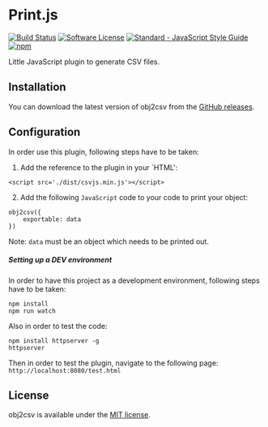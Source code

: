 # Print.js

[![Build Status](https://api.travis-ci.org/gharibi/obj2csv.svg?branch=master)](https://travis-ci.org/gharibi/obj2csv) [![Software License](https://img.shields.io/badge/license-MIT-brightgreen.svg?style=flat)](LICENSE) [![Standard - JavaScript Style Guide](https://img.shields.io/badge/code_style-standard-brightgreen.svg)](http://standardjs.com/) [![npm](https://img.shields.io/npm/v/csv-js.svg)](https://www.npmjs.com/package/csv-js)

Little JavaScript plugin to generate CSV files.


## Installation

You can download the latest version of obj2csv from the [GitHub releases](https://github.com/gharibi/obj2csv/releases/latest).


## Configuration

In order use this plugin, following steps have to be taken:

1. Add the reference to the plugin in your `HTML':

```
<script src='./dist/csvjs.min.js'></script>
```

2. Add the following `JavaScript` code to your code to print your object:

```
obj2csv({
    exportable: data
})
```

Note: `data` must be an object which needs to be printed out.


##### Setting up a DEV environment

In order to have this project as a development environment, following steps have to be taken:
```
npm install
npm run watch
```

Also in order to test the code:

```
npm install httpserver -g
httpserver
```

Then in order to test the plugin, navigate to the following page:
`http://localhost:8080/test.html`


## License

obj2csv is available under the [MIT license](https://github.com/gharibi/obj2csv/blob/master/LICENSE).
